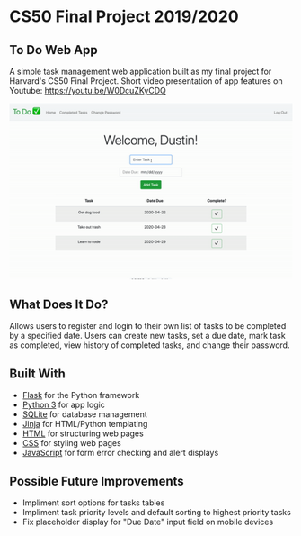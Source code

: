 # CS50 Final Project 2019/2020

## To Do Web App
A simple task management web application built as my final project for Harvard's CS50 Final Project.
Short video presentation of app features on Youtube: https://youtu.be/W0DcuZKyCDQ

![](https://github.com/DustyHatz/CS50projects/blob/master/final/todo/todo.gif)

## What Does It Do?
Allows users to register and login to their own list of tasks to be completed by a specified date.
Users can create new tasks, set a due date, mark task as completed, view history of completed tasks, and change their password.

## Built With
- [Flask](https://www.fullstackpython.com/flask.html) for the Python framework
- [Python 3](https://docs.python.org/3/) for app logic
- [SQLite](https://www.sqlite.org/index.html) for database management
- [Jinja](https://jinja.palletsprojects.com/en/2.11.x/) for HTML/Python templating
- [HTML](https://devdocs.io/html/) for structuring web pages
- [CSS](https://devdocs.io/css/) for styling web pages
- [JavaScript](https://devdocs.io/javascript/) for form error checking and alert displays

## Possible Future Improvements
- Impliment sort options for tasks tables
- Impliment task priority levels and default sorting to highest priority tasks
- Fix placeholder display for "Due Date" input field on mobile devices